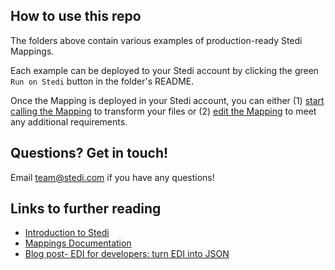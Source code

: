 ## How to use this repo

The folders above contain various examples of production-ready Stedi Mappings. 

Each example can be deployed to your Stedi account by clicking the green `Run on Stedi` button in the folder's README. 

Once the Mapping is deployed in your Stedi account, you can either (1) [start calling the Mapping](https://www.stedi.com/docs/api/mappings) to transform your files or (2) [edit the Mapping](https://www.youtube.com/watch?v=b0sPfOrPL3o) to meet any additional requirements. 

## Questions? Get in touch!

Email [team@stedi.com](mailto:team@stedi.com) if you have any questions!

## Links to further reading

- [Introduction to Stedi](https://www.stedi.com/docs/getting-started/introduction-to-stedi)
- [Mappings Documentation](https://www.stedi.com/docs/mappings)
- [Blog post- EDI for developers: turn EDI into JSON](https://www.stedi.com/blog/edi-for-developers-turn-edi-into-json)
